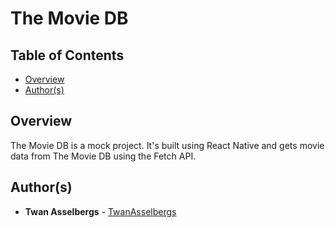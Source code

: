 # The Movie DB

## Table of Contents

- [Overview](#overview)
- [Author(s)](#authors)

## Overview

The Movie DB is a mock project. It's built using React Native and gets movie data from The Movie DB using the Fetch API.

## Author(s)

- **Twan Asselbergs** - [TwanAsselbergs](https://github.com/TwanAsselbergs)
